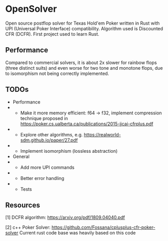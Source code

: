 # OpenSolver

Open source postflop solver for Texas Hold'em Poker written in Rust with UPI (Universal Poker Interface) compatibility. Algorithm used is Discounted CFR (DCFR). First project used to learn Rust. 

## Performance
Compared to commercial solvers, it is about 2x slower for rainbow flops (three distinct suits) and even worse for two tone and monotone flops, due to isomorphism not being correctly implemented. 

## TODOs

- Performance
- - Make it more memory efficient: f64 -> f32, implement compression technique proposed in https://poker.cs.ualberta.ca/publications/2015-ijcai-cfrplus.pdf
- - Explore other algorithms, e.g. https://realworld-sdm.github.io/paper/27.pdf
- - Implement isomorphism (lossless abstraction)
- General
- - Add more UPI commands
- - Better error handling
- - Tests

## Resources
[1] DCFR algorithm: https://arxiv.org/pdf/1809.04040.pdf

[2] c++ Poker Solver: https://github.com/Fossana/cplusplus-cfr-poker-solver Current rust code base was heavily based on this code
